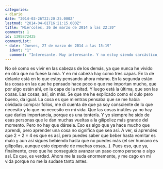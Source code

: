 ```yaml
---
categories:
- diario
date: "2014-03-26T22:20:25.000Z"
lastmod: "2014-04-01T16:21:15.000Z"
title: "Miércoles, 26 de marzo de 2014 a las 22:20"
comments: 1
id: 1395872425
commentList:
- date: "Jueves, 27 de marzo de 2014 a las 15:19"
  ident: "1"
  comment: "Interesante. Muy interesante. Y no estoy siendo sarcástico, lo digo en serio."
---
```


No sé como es vivir en las cabezas de los demás, ya que nunca he vivido en otra que no fuese la mía. Y en mi cabeza hay como tres capas. En la de delante está en lo que estoy pensando ahora mismo. En la segunda están las cosas en las que he pensado hace poco o que me importan mucho, que por algo están ahí, en la capa de la mitad. Y luego está la última, que son las cosas. Las cosas, así, sin más. Se que me he explicado como el culo pero bueno, da igual. La cosa es que mientras pensaba que se me había olvidado comprar folios, me di cuenta de que ya soy consciente de lo que necesito y lo que no necesito en mi vida. Que las cosas inútiles ya no hay que darles importancia, porque es una tontería. Y yo siempre he sido de esas personas que le dan muchas vueltas a la gilipollez más grande del momento. Pero no hay que dársela. Eso es algo que ya hace mucho que aprendí, pero aprender una cosa no significa que sea así. A ver, si aprendes que 2 + 2 = 4 es que es así, pero puedes saber que beber hasta vomitar es malo y aun así sigues bebiendo hasta que no puedes más (el ser humano es gilipollas, aunque esto depende de muchas cosas...).  Pues eso, que ya, finalmente, creo que he conseguido avanzar un paso como persona o algo así. Es que, es verdad. Ahora me la suda enormemente, y me cago en mi vida porque no me la sudase tanto antes.